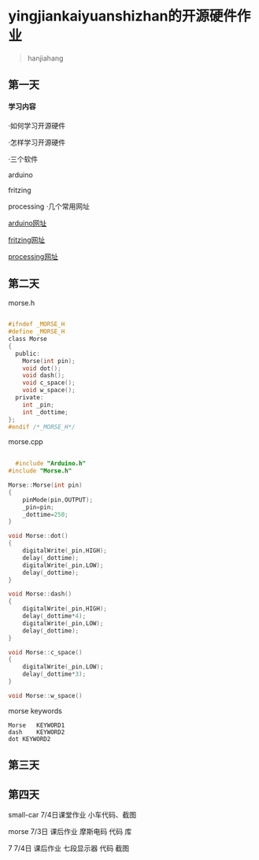 # yingjiankaiyuanshizhan的开源硬件作业
>hanjiahang

## 第一天
#### 学习内容
·如何学习开源硬件

·怎样学习开源硬件

·三个软件
  
  arduino
  
  fritzing
  
  processing
·几个常用网址
 
 [arduino网址](https://arduino.cc)
 
 [fritzing网址](https://fritzing.org)
 
 [processing网址](https://processing.org)
  

## 第二天

  morse.h
```c

#ifndef _MORSE_H
#define _MORSE_H
class Morse
{
  public:
    Morse(int pin);
    void dot();
    void dash();
    void c_space();
    void w_space();
  private:
    int _pin;
    int _dottime;
};
#endif /*_MORSE_H*/

```

  morse.cpp
```c
  
  #include "Arduino.h"
#include "Morse.h"

Morse::Morse(int pin)
{
	pinMode(pin,OUTPUT);
	_pin=pin;
	_dottime=250;
}

void Morse::dot()
{
	digitalWrite(_pin,HIGH);
	delay(_dottime);
	digitalWrite(_pin,LOW);
	delay(_dottime);
}

void Morse::dash()
{
	digitalWrite(_pin,HIGH);
	delay(_dottime*4);
	digitalWrite(_pin,LOW);
	delay(_dottime);
}

void Morse::c_space()
{
	digitalWrite(_pin,LOW);
	delay(_dottime*3);
}

void Morse::w_space()
```

morse keywords

```
Morse	KEYWORD1
dash	KEYWORD2
dot	KEYWORD2
```
## 第三天
## 第四天
small-car 7/4日课堂作业 小车代码、截图

morse  7/3日 课后作业 摩斯电码 代码 库

7 7/4日 课后作业 七段显示器 代码 截图
